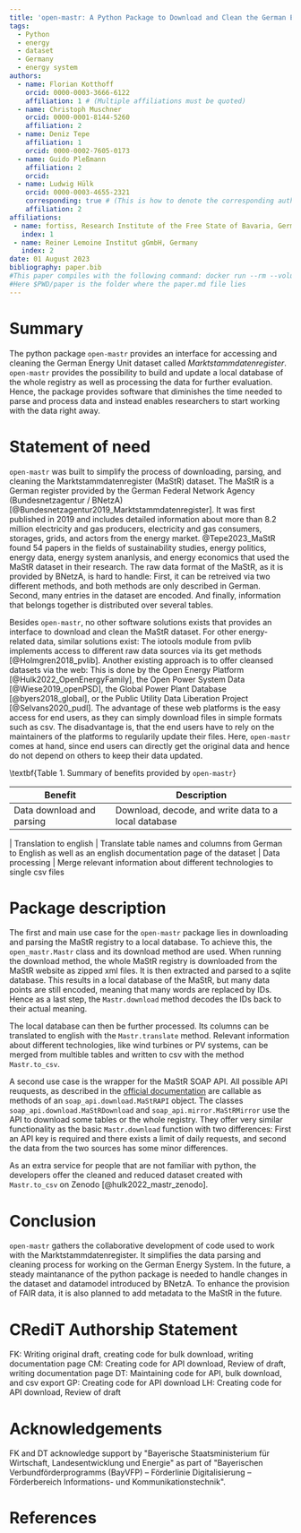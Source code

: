 ```yaml
---
title: 'open-mastr: A Python Package to Download and Clean the German Energy Registry Marktstammdatenregister'
tags:
  - Python
  - energy
  - dataset
  - Germany
  - energy system
authors:
  - name: Florian Kotthoff
    orcid: 0000-0003-3666-6122
    affiliation: 1 # (Multiple affiliations must be quoted)
  - name: Christoph Muschner
    orcid: 0000-0001-8144-5260
    affiliation: 2
  - name: Deniz Tepe
    affiliation: 1
    orcid: 0000-0002-7605-0173
  - name: Guido Pleßmann
    affiliation: 2
    orcid: 
  - name: Ludwig Hülk
    orcid: 0000-0003-4655-2321
    corresponding: true # (This is how to denote the corresponding author)
    affiliation: 2
affiliations:
 - name: fortiss, Research Institute of the Free State of Bavaria, Germany
   index: 1
 - name: Reiner Lemoine Institut gGmbH, Germany
   index: 2
date: 01 August 2023
bibliography: paper.bib
#This paper compiles with the following command: docker run --rm --volume $PWD/paper:/data --user $(id -u):$(id -g) --env JOURNAL=joss openjournals/inara
#Here $PWD/paper is the folder where the paper.md file lies
---
```


# Summary
The python package `open-mastr` provides an interface for accessing and cleaning the German Energy Unit dataset called *Marktstammdatenregister*.
`open-mastr` provides the possibility to build and update a local database of the whole registry as well as processing the data for further evaluation.
Hence, the package provides software that diminishes the time needed to parse and process data and instead enables researchers to start working with the data right away.

# Statement of need
`open-mastr` was built to simplify the process of downloading, parsing, and cleaning the Marktstammdatenregister (MaStR) dataset.
The MaStR is a German register provided by the German Federal Network Agency (Bundesnetzagentur / BNetzA) [@Bundesnetzagentur2019_Marktstammdatenregister].
It was first published in 2019 and includes detailed information about more than 8.2 million electricity and gas producers, electricity and gas consumers, storages, grids, and actors from the energy market.
@Tepe2023_MaStR found 54 papers in the fields of sustainability studies, energy politics, energy data, energy system ananlysis, and energy economics that used the MaStR dataset in their research.
The raw data format of the MaStR, as it is provided by BNetzA, is hard to handle: First, it can be retreived via two different methods, and both methods are only described in German. Second, many entries in the dataset are encoded. And finally, information that belongs together is distributed over several tables.

Besides `open-mastr`, no other software solutions exists that provides an interface to download and clean the MaStR dataset.
For other energy-related data, similar solutions exist: The iotools module from pvlib implements access to different raw data sources via its get methods [@Holmgren2018_pvlib]. 
Another existing approach is to offer cleansed datasets via the web: This is done by the Open Energy Platform [@Hulk2022_OpenEnergyFamily], the Open Power System Data [@Wiese2019_openPSD], the Global Power Plant Database [@byers2018_global], or the Public Utility Data Liberation Project [@Selvans2020_pudl].
The advantage of these web platforms is the easy access for end users, as they can simply download files in simple formats such as csv.
The disadvantage is, that the end users have to rely on the maintainers of the platforms to regularily update their files.
Here, `open-mastr` comes at hand, since end users can directly get the original data and hence do not depend on others to keep their data updated. 

\textbf{Table 1. Summary of benefits provided by `open-mastr`}

Benefit | Description 
------- | ------ 
Data download and parsing | Download, decode, and write data to a local database 
 |
Translation to english | Translate table names and columns from German to English as well as an english documentation page of the dataset 
 |
Data processing | Merge relevant information about different technologies to single csv files

# Package description
The first and main use case for the `open-mastr` package lies in downloading and parsing the MaStR registry to a local database.
To achieve this, the `open_mastr.Mastr` class and its download method are used. 
When running the download method, the whole MaStR registry is downloaded from the MaStR website as zipped xml files. 
It is then extracted and parsed to a sqlite database.
This results in a local database of the MaStR, but many data points are still encoded, meaning that many words are replaced by IDs. 
Hence as a last step, the `Mastr.download` method decodes the IDs back to their actual meaning.

The local database can then be further processed. 
Its columns can be translated to english with the `Mastr.translate` method.
Relevant information about different technologies, like wind turbines or PV systems, can be merged from multible tables and written to csv with the method `Mastr.to_csv`.

A second use case is the wrapper for the MaStR SOAP API. 
All possible API reuquests, as described in the [official documentation](https://www.marktstammdatenregister.de/MaStRHilfe/subpages/webdienst.html) are callable as methods of an `soap_api.download.MaStRAPI` object.
The classes `soap_api.download.MaStRDownload` and `soap_api.mirror.MaStRMirror` use the API to download some tables or the whole registry. 
They offer very similar functionality as the basic `Mastr.download` function with two differences: First an API key is required and there exists a limit of daily requests, and second the data from the two sources has some minor differences.

As an extra service for people that are not familiar with python, the developers offer the cleaned and reduced dataset created with `Mastr.to_csv` on Zenodo [@hulk2022_mastr_zenodo]. 

# Conclusion
`open-mastr` gathers the collaborative development of code used to work with the Marktstammdatenregister.
It simplifies the data parsing and cleaning process for working on the German Energy System.
In the future, a steady maintanance of the python package is needed to handle changes in the dataset and datamodel introduced by BNetzA. 
To enhance the provision of FAIR data, it is also planned to add metadata to the MaStR in the future. 


# CRediT Authorship Statement
FK: Writing original draft, creating code for bulk download, writing documentation page
CM: Creating code for API download, Review of draft, writing documentation page
DT: Maintaining code for API, bulk download, and csv export
GP: Creating code for API download
LH: Creating code for API download, Review of draft

# Acknowledgements
FK and DT acknowledge support by "Bayerische Staatsministerium für Wirtschaft, Landesentwicklung und Energie" as part of "Bayerischen Verbundförderprogramms (BayVFP) – Förderlinie Digitalisierung – Förderbereich Informations- und Kommunikationstechnik".

# References